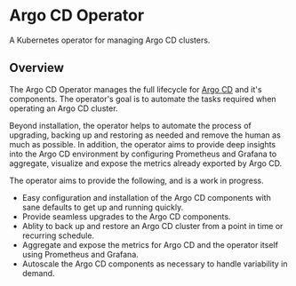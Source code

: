 # Argo CD Operator

A Kubernetes operator for managing Argo CD clusters.

## Overview

The Argo CD Operator manages the full lifecycle for [Argo CD][argocd_home] and it's components. The operator's goal is
to automate the tasks required when operating an Argo CD cluster.

Beyond installation, the operator helps to automate the process of upgrading, backing up and restoring as needed and
remove the human as much as possible. In addition, the operator aims to provide deep insights into the Argo CD
environment by configuring Prometheus and Grafana to aggregate, visualize and expose the metrics already exported by
Argo CD.

The operator aims to provide the following, and is a work in progress.

* Easy configuration and installation of the Argo CD components with sane defaults to get up and running quickly.
* Provide seamless upgrades to the Argo CD components.
* Ablity to back up and restore an Argo CD cluster from a point in time or recurring schedule.
* Aggregate and expose the metrics for Argo CD and the operator itself using Prometheus and Grafana.
* Autoscale the Argo CD components as necessary to handle variability in demand.

[argocd_home]:https://argoproj.github.io/projects/argo-cd
